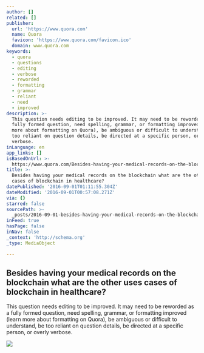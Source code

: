 ```yaml
---
author: []
related: []
publisher:
  url: 'https://www.quora.com'
  name: Quora
  favicon: 'https://www.quora.com/favicon.ico'
  domain: www.quora.com
keywords:
  - quora
  - questions
  - editing
  - verbose
  - reworded
  - formatting
  - grammar
  - reliant
  - need
  - improved
description: >-
  This question needs editing to be improved. It may need to be reworded as a
  fully formed question, need spelling, grammar, or formatting improved (learn
  more about formatting on Quora), be ambiguous or difficult to understand, be
  too reliant on question details, be directed at a specific person, or overly
  verbose.
inLanguage: en
app_links: []
isBasedOnUrl: >-
  https://www.quora.com/Besides-having-your-medical-records-on-the-blockchain-what-are-the-other-uses-cases-of-blockchain-in-healthcare
title: >-
  Besides having your medical records on the blockchain what are the other uses
  cases of blockchain in healthcare?
datePublished: '2016-09-01T01:11:55.304Z'
dateModified: '2016-09-01T00:57:08.271Z'
via: {}
starred: false
sourcePath: >-
  _posts/2016-09-01-besides-having-your-medical-records-on-the-blockchain-what-a.md
inFeed: true
hasPage: false
inNav: false
_context: 'http://schema.org'
_type: MediaObject

---
```

<article style=""><h1>Besides having your medical records on the blockchain what are the other uses cases of blockchain in healthcare?</h1><p>This question needs editing to be improved. It may need to be reworded as a fully formed question, need spelling, grammar, or formatting improved (learn more about formatting on Quora), be ambiguous or difficult to understand, be too reliant on question details, be directed at a specific person, or overly verbose.</p><img src="https://qph.ec.quoracdn.net/main-thumb-t-474217-200-zwcxhtgvljaxgmzkvklgejzxtnlxqjxc.jpeg" /></article>